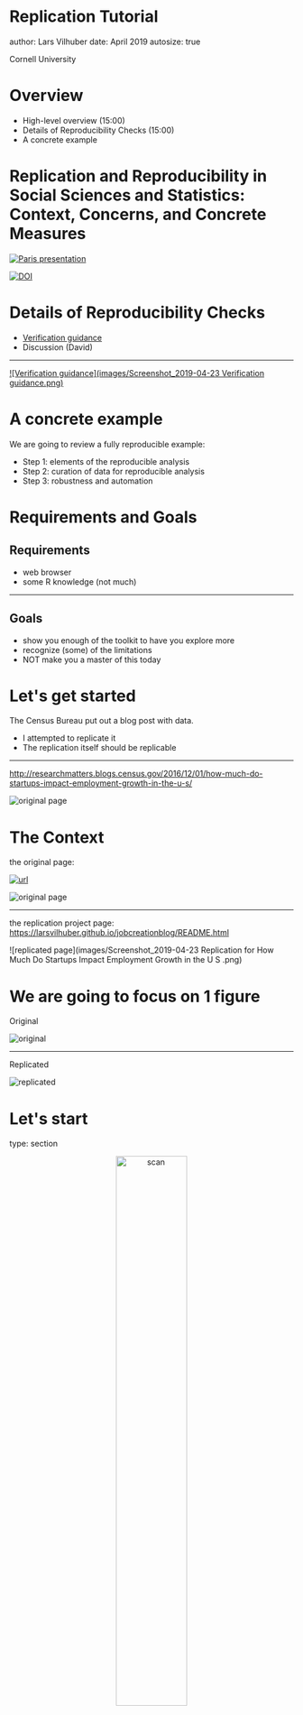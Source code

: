 Replication Tutorial
========================================================
author: Lars Vilhuber
date: April 2019
autosize: true

Cornell University

Overview
========================================================

- High-level overview (15:00)
- Details of Reproducibility Checks (15:00)
- A concrete example

Replication and Reproducibility in Social Sciences and Statistics: Context, Concerns, and Concrete Measures
========================================================


[![Paris presentation](images/Vilhuber-Presentation2019-Paris-2019-03-28-title.png)](https://github.com/labordynamicsinstitute/replicability-presentation2019/raw/v20190328b/Vilhuber-Presentation2019-Paris-2019-03-28.pdf)



[![DOI](https://zenodo.org/badge/DOI/10.5281/zenodo.2621959.svg)](https://doi.org/10.5281/zenodo.2621959)


Details of Reproducibility Checks
========================================================

- [Verification guidance](https://social-science-data-editors.github.io/guidance/Verification_guidance.html)
- Discussion (David)

***

[![Verification guidance](images/Screenshot_2019-04-23 Verification guidance.png)](https://social-science-data-editors.github.io/guidance/Verification_guidance.html)

A concrete example
==================

We are going to review a fully reproducible example:

- Step 1: elements of the reproducible analysis
- Step 2: curation of data for reproducible analysis
- Step 3: robustness and automation

Requirements and Goals
============

## Requirements
- web browser
- some R knowledge (not much)

***
## Goals
- show you enough of the toolkit to have you explore more
- recognize (some) of the limitations
- NOT make you a master of this today

Let's get started
=================

The Census Bureau put out a blog post with data.

- I attempted to replicate it
- The replication itself should be replicable

***
http://researchmatters.blogs.census.gov/2016/12/01/how-much-do-startups-impact-employment-growth-in-the-u-s/

![original page](images/Selection_463.png)

The Context
===========

the original page: 

[![url](images/url-small.png)](http://researchmatters.blogs.census.gov/2016/12/01/how-much-do-startups-impact-employment-growth-in-the-u-s/)

![original page](images/Selection_463.png)
***
the replication project page: https://larsvilhuber.github.io/jobcreationblog/README.html

![replicated page](images/Screenshot_2019-04-23 Replication for How Much Do Startups Impact Employment Growth in the U S .png)

We are going to focus on 1 figure
=================================
Original

![original](images/bds1.jpg)
***
Replicated

![replicated](images/figure1-1.png)

Let's start
===========
type: section

<div style="text-align: center;">
<img src="images/giphy_scan.gif" width="50%" alt="scan" />
</div>

First problem
=============
incremental: true

the original page: http://researchmatters.blogs.census.gov/2016/12/01/how-much-do-startups-impact-employment-growth-in-the-u-s/

![oops](images/Server Not Found - Mozilla Firefox_461.png)

When the replicated disappear
=============================
Consider the key inputs to this replication:

- the original article
- the original data
- my article replicating the original article
- the data for my article

***
![stacks](images/Archives-Stacks-1.jpg)

Safeguarding scientific output
==============================
The role of journals is to provide a **permanent record**
of scientific knowledge.

- how reliable is that record?
- where are journals stored?
- what if the information is not in a journal?

***
![old library](images/antique-library-picture-id495747679-730x438.jpg)

Safeguarding scientific output
==============================

- journals disappear, as do websites
- **paper** journals are stored in libraries
- **e-journals** in a system called LOCKSS = *Lots of Copies Keep Stuff Safe*
- **data** should be stored in repositories

***
![tree in library](images/8520ec257e8022dbf450a989e87b9ccb.jpg)

Solving the first snag
======================
We use the [Internet Archive](https://www.archive.org) 

- <small>[http://researchmatters.blogs.](http://researchmatters.blogs.census.gov/2016/12/01/how-much-do-startups-impact-employment-growth-in-the-u-s/)[census.gov/](http://researchmatters.blogs.census.gov/2016/12/01/how-much-do-startups-impact-employment-growth-in-the-u-s/)[2016/12/01/how-much-do-startups-](http://researchmatters.blogs.census.gov/2016/12/01/how-much-do-startups-impact-employment-growth-in-the-u-s/)[impact-employment-growth-](http://researchmatters.blogs.census.gov/2016/12/01/how-much-do-startups-impact-employment-growth-in-the-u-s/)[in-the-u-s/](http://researchmatters.blogs.census.gov/2016/12/01/how-much-do-startups-impact-employment-growth-in-the-u-s/)</small>
![original page](images/Selection_463.png)


Solving the first snag
======================
to archive websites:


- <small>https://web.archive.org/web/20161229210623/http://researchmatters.blogs.census.gov/2016/12/01/how-much-do-startups-impact-employment-growth-in-the-u-s/</small>
![archived page](images/How Much Do Startups Impact Employment Growth in the U.S. Research Matters - Mozilla Firefox_462.png)

Building a replicable document
==============================
type: section

Building a replicable document
==============================
incremental: true


## Why would you do this

- lay out all the steps as "literate programming"
- can serve as the "README"!
- ideally runs automatically

***

## Why would you not do this

- in general, support for citations is weak/ tricky
- in general, not suggested when running counter to other best practices
  - becomes tricky when long-running computing is involved
  - runs counter to "short, focussed programs doing one thing" rule


Tools for a replicable document
===============================
incremental: true

## a place to store it
  - Dropbox? 
  - Github? *Gitlab? Bitbucket?*
  
## a place to compute it
  - your laptop?
  - my laptop?
  - a university server?
  - a cloud server?
  - all of the above?
  
***
## a programming language
  - R
  - Stata
  - Python
  - SPSS
  
## a format for the text
  - Word?
  - $\LaTeX$
  - Markdown? 


Tools for a replicable document
===============================
incremental: false

## a place to store it
  - Dropbox? 
  - **Github!** *Gitlab? Bitbucket?*
  
## a place to compute it
  - your laptop?
  - my laptop?
  - a university server?
  - **a cloud server!**
  - **all of the above!**
  
***
## a programming language
  - **R** (but don't worry!)
  - *Stata*
  - *Python*
  - SPSS
  
## a format for the text
  - Word?
  - $\LaTeX$
  - **Markdown!**

Aside: Markdown
===============
type: sub-section

## a format for the text
  - Word?
  - $\LaTeX$
  - **Markdown**
  - $\overline{x} = \frac{1}{N}\sum_{i=1}^N x_i$
  
***
## Looks like this
```
## a format for the text
 - Word?
  - $\LaTeX$
  - **Markdown**
  - $\overline{x} = \frac{1}{N}\sum_{i=1}^N x_i$
```

Let's start... again
===========
type: section

<div style="text-align: center;">
<img src="images/giphy_scan.gif" width="50%" alt="scan" />
</div>

The replicable document
=======================
the replication project page: https://larsvilhuber.github.io/jobcreationblog/README.html

![replicated page](images/Screenshot_2019-04-23 Replication for How Much Do Startups Impact Employment Growth in the U S .png)

***
the code behind it: https://github.com/larsvilhuber/jobcreationblog 

![Github](images/Screenshot_2019-04-23 larsvilhuber jobcreationblog.png)


Getting our hands dirty
=======================
Rather than squint on code on the screen, let's ... replicate my replication. Online. Now.

- Go to <a href="https://rstudio.cloud" target="_blank">https://rstudio.cloud</a>

***
<a href="https://rstudio.cloud" target="_blank"><img alt="Rstudio.cloud" src="images/Screenshot_2019-04-23 RStudio Cloud.png" /></a>

Logging on to the cloud server
=======================
incremental: true

![Rstudio.cloud login](images/Screenshot_2019-04-23 RStudio Cloud 2.png)

***

![Rstudio.cloud workspace](images/Screenshot_2019-04-23 RStudio Cloud 3.png)


While you do that
=================
Other cloud-based compute environments:

## [Rstudio.cloud](https://rstudio.cloud)
  - R-focused
  
## [MyBinder.org](https://mybinder.org)
  - Origins with Jupyter
  - Julia, Python, and R
  - different approach
  
## https://codeocean.com
  - Software-agnostic
    - R
    - Python
    - Stata !
    - Matlab !
    - others
  - but always scripted
  - integrated versioning of the entire compute capsule

Creating a new project
=======================
incremental: true

![Rstudio.cloud workspace](images/Screenshot_2019-04-23 RStudio Cloud 3.png)
***
![Rstudio.cloud new project](images/Screenshot_2019-04-23 RStudio Cloud 4.png)


![Rstudio.cloud new project from Github](images/Screenshot_2019-04-23 RStudio Cloud 5.png)

Creating a new project from Github
==================================

## https://github.com/larsvilhuber/jobcreationblog 

![Github](images/Screenshot_2019-04-23 larsvilhuber jobcreationblog.png)

***
![Rstudio.cloud new project from Github](images/Screenshot_2019-04-23 RStudio Cloud 6.png)



Creating a new project from Github
==================================

<div style="text-align: center;">
<img src="images/RStudio Cloud - Mozilla Firefox_457.png" width="80%" alt="scan" />
</div>

Creating a new project from Github
==================================

<div style="text-align: center;">
<img src="images/RStudio Cloud - Mozilla Firefox_458.png" width="80%" alt="scan" />
</div>

Notes 
=====
## You could have done the same thing on your laptop
  - you might not have (the same version of) **[Rstudio](https://www.rstudio.com)** installed (free)
  - you might not have (the same version of) **[R](https://www.r-project.org/)** installed (free)
  - you might have a Mac/ Windows/ **Linux**/ old / brand new machine
  
***
## All of these are issues affecting computational reproducibility

However, they do not solve everything...

Open the README document
========================

<div style="text-align: center;">
<img src="images/RStudio Cloud - Mozilla Firefox_459.png" width="80%" alt="scan" />
</div>

A (solved) problem of dependencies
==================================

<div style="text-align: center;">
<img src="images/RStudio Cloud - Mozilla Firefox_460.png" width="80%" alt="scan" />
</div>

Issues of dependencies
=======================

## Let me add a few things to that list:
***
## You could have done the same thing on your laptop
  - you might not have (the same version of) **[Rstudio](https://www.rstudio.com)** installed (free)
  - you might not have (the same version of) **[R](https://www.r-project.org/)** installed (free)
  - you might have a Mac/ Windows/ **Linux**/ old / brand new machine
  - <span style="color: red;">you might not have (the same version of) **packages** installed</span>

Rstudio solves that for you
==================================

<div style="text-align: center;">
<h2>Go ahead, click on "install"</h2>
<img src="images/RStudio Cloud - Mozilla Firefox_460.png" width="80%" alt="scan" />
</div>

Solving dependencies
====================
The problem is not just in R:
- SSC or Stata Journal packages in Stata
- libraries or compilers in Fortran
- Modules (paid!) in SPSS or SAS
- packages in Python (and versions of Python!)

***
[![XKCD 1987](images/xkcd-dependency-hell.png)](https://xkcd.com/1987/)

Solving dependencies (R)
====================

- use `packrat` or `checkpoint` functionality
- declare dependencies explicitly [[1](https://gist.github.com/larsvilhuber/85026976027b58714c00420d75f04281)]

```r
####################################
# global libraries used everywhere #
####################################
# Package lock in - optional
MRAN.snapshot <- "2019-01-01"
options(repos = c(CRAN = paste0("https://mran.revolutionanalytics.com/snapshot/",MRAN.snapshot)))
pkgTest <- function(x)
{
        if (!require(x,character.only = TRUE))
        {
                install.packages(x,dep=TRUE)
                if(!require(x,character.only = TRUE)) stop("Package not found")
        }
        return("OK")
}
global.libraries <- c("dplyr","devtools","rprojroot","tictoc")
results <- sapply(as.list(global.libraries), pkgTest)
```

Solving dependencies (Stata)
===========================
- install packages locally [[1](https://gist.github.com/larsvilhuber/8ead0ba85119e4085e71ab3062760190)]
- commit as part of the repository

```stata
// Make a path local to the project
// Also see my related config.do at 
//   https://gist.github.com/larsvilhuber/6bcf4ff820285a1f1b9cfff2c81ca02b

local pwd "/c/path/to/project" 
capture mkdir `pwd'/ado

sysdir set PERSONAL `pwd'/ado/personal
sysdir set PLUS     `pwd'/ado/plus
sysdir set SITE `pwd'/ado/site

/* Now install them */
/*--- SSC packages ---*/
foreach pkg in outreg esttab someprog {
  ssc install `pkg'
}
```


Packages installed?
==================

## Click on "Knit"

Problem solved?
===============
Not quite

<div style="text-align: center;">
<img src="images/RStudio Cloud - Mozilla Firefox_464.png" width="80%" alt="scan" />
</div>

Problem solved NOW?
===================
## You should have seen a pop-up window with the compiled text
- do the graphs look the same?
- does the text look the same?

***
![Success!](images/giphy_success.gif)

Question:
========
type: prompt
incremental: true

## Are we done?

***
## Not quite...

### Important 
- how permanent is my document?
- how permanent is the data we are using?

### Useful 
- how can others easily see my latest version?


Making the document more permanent
==================================
type: section

Making the document more permanent
==================================



- we could have started on the Open Science Framework (possibly)


[![OSF](images/Screenshot_2019-04-23 OSF Home.png)](https://osf.io)

***
- we could create a PDF and store it on Cornell's eCommons
[![ecommons](images/Screenshot_2019-04-23 Home.png)](https://ecommons.cornell.edu/)


- we could submit to a journal!


We are going to use Zenodo
==========================
incremental: true
[![zenodo](images/Screenshot_2019-04-23 Zenodo - Research Shared.png)](https://zenodo.org)

Zenodo is the social-science (general-purpose) repository managed by CERN

***
![CERN](images/cern-lhc-firsthalfofcmsinnertrackerbarrel.jpg)

Why Zenodo?
===========
## Because it makes it really easy
- create a hook from Zenodo to Github
- create a release on Github
- a permanent record remains on Zenodo with a DOI [![DOI](https://zenodo.org/badge/DOI/10.5281/zenodo.400356.svg)](https://doi.org/10.5281/zenodo.400356)
  - even if you delete your Github repo!

For more info, see https://guides.github.com/activities/citable-code/
  
***
![Zenodo page](images/Screenshot_2019-04-23 Replication for How Much Do Startups Impact Employment Growth in the U S Zenodo.png)

Making the page more accessible
===============================
type: section

Making the page more accessible
===============================
Initially, you saw this (from  https://larsvilhuber.github.io/jobcreationblog/README.html )

![replicated page](images/Screenshot_2019-04-23 Replication for How Much Do Startups Impact Employment Growth in the U S .png)

***
But the code behind it is at https://github.com/larsvilhuber/jobcreationblog 

![Github](images/Screenshot_2019-04-23 larsvilhuber jobcreationblog.png)

Creating a webpage from Github-hosted code
==========================================
- Go into the settings
- Tick the box to make it visible
- Ensure that you have HTML pages ("Github Pages" does not render Markdown)


***
![settings](images/Screenshot_2019-04-23 larsvilhuber jobcreationblog settings.png)

Having Github (and some friends) create a webpage
================================================
## We can go one step further
- Have the document be created automatically when we change and commit
  - R code would be run "in the cloud" (not on Rstudio.cloud manually)
  - automatically! 
  - See https://docs.travis-ci.com/user/languages/r/ for more details
  
***

## Challenges
- Code needs to be replicable!
  - all the dependencies need to be solved in our code
  - won't work for paid-for software (Stata, SPSS, SAS)
  
  
How permanent is the data?
=========================
type: section

The data is obtained from a Census Bureau website.
- The website http://www2.census.gov/ces/bds/ might be re-organized and disappear
- The data format might change
- The API might change
- We only need two small chunks of code

Making the data more permanent
=============================

## Multiple options
  -  [Dryad Digital Repository](http://datadryad.org/)
  -  [figshare](http://figshare.com/)
  -  [Harvard Dataverse Network](http://thedata.harvard.edu/dvn/)
  -  [ICPSR](https://www.icpsr.umich.edu/icpsrweb/) and [OPENICPSR](https://www.openicpsr.org/openicpsr/)
  -  [Open Science Framework](http://osf.io/)
  -  [Zenodo](http://zenodo.org/)
  
***
We used Zenodo again, but all the others are just as good!
- We uploaded manually

[![zenodo](images/Screenshot_2019-04-23 Zenodo - Research Shared.png)](https://zenodo.org)

Using the permanent data
========================

<div style="text-align: center;">
<img src="images/Screenshot_2019-04-23 Replication Data for Replication for How Much Do Startups Impact Employment Growth in the U S.png" width="80%" alt="scan" />
</div>

Using the permanent data
========================
## If we want to incorporate the Zenodo data
We could
- make all the changes right away
- possibly mess up the live site/ latest version of the paper?
- maybe annoy our co-authors?

***
## But we used a version control system with branching!
We instead
- created a new branch `zenodo`
- made all the changes there
- can compare the changes to the `main` branch
- consult with our co-authors before pulling the changes back into the main branch
- our live site/paper remains valid the entire time

Compare the changes: Version Control
===================
Since we used Github, you can compare the changes: https://github.com/larsvilhuber/jobcreationblog/compare/zenodo

<div style="text-align: center;">
<img src="images/Screenshot_2019-04-23 larsvilhuber jobcreationblog diff.png" width="80%" alt="scan" />
</div>

We could then proceed to incorporate (**pull**) the changes into the `main` repository:

<div style="text-align: center;">
<img src="images/Screenshot_2019-04-23 larsvilhuber jobcreationblog pull request.png" width="50%" alt="scan" />
</div>

Read more about it at https://help.github.com/en/articles/about-pull-requests

Conclusion
==========
type: section

Conclusion
==========
## Replication can be a lot of work
We've touched on
- Replication per se
- Replicable documents
- Possible pitfalls of software dependencies
- Cloud computing platforms
- Permanence of source material (website, data) and how to solve it

***

![project](images/Screenshot_2019-04-23 Replication for How Much Do Startups Impact Employment Growth in the U S .png)

Conclusion
==========

## We have not covered everything
... because there can be a lot more
- High-performance computing (length, quantity, throughput)
- Issues with commercial (paid) software (access, permanence)
- Data that is not public-use or easily downloadable
- Data that you need to walk into a locked room for

***
![SafePODS](images/SafePODS.png)

Thank you
==========
type: section

Presentation: https://labordynamicsinstitute.github.io/replication-tutorial-2019

Source: https://github.com/labordynamicsinstitute/replication-tutorial-2019



![CC-BY-4.0](images/cc-by-nc.png) <small>[Creative Commons Attribution-NonCommercial 4.0 International Public License](LICENSE.html)</small>

